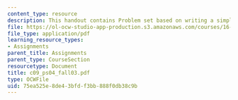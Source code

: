 ```yaml
---
content_type: resource
description: This handout contains Problem set based on writing a simple package.
file: https://ol-ocw-studio-app-production.s3.amazonaws.com/courses/16-01-unified-engineering-i-ii-iii-iv-fall-2005-spring-2006/75ea525e8de43bfdf3bb888f0db38c9b_c09_ps04_fall03.pdf
file_type: application/pdf
learning_resource_types:
- Assignments
parent_title: Assignments
parent_type: CourseSection
resourcetype: Document
title: c09_ps04_fall03.pdf
type: OCWFile
uid: 75ea525e-8de4-3bfd-f3bb-888f0db38c9b
---
```

